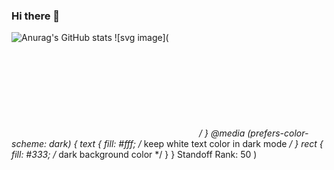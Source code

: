 ### Hi there 👋

<!--
**OohWhatever/OohWhatever** is a ✨ _special_ ✨ repository because its `README.md` (this file) appears on your GitHub profile.

Here are some ideas to get you started:

- 🔭 I’m currently working on ...
- 🌱 I’m currently learning ...
- 👯 I’m looking to collaborate on ...
- 🤔 I’m looking for help with ...
- 💬 Ask me about ...
- 📫 How to reach me: ...
- 😄 Pronouns: ...
- ⚡ Fun fact: ...
-->
![Anurag's GitHub stats](https://github-readme-stats.vercel.app/api?username=OohWhatever&show_icons=true&theme=radical)
![svg image](<svg width="300" height="150" xmlns="http://www.w3.org/2000/svg">
        <style>
            text {
                fill: #fff; /* white text color */
            }
            @media (prefers-color-scheme: dark) {
                text {
                    fill: #fff; /* keep white text color in dark mode */
                }
                rect {
                    fill: #333; /* dark background color */
                }
            }
        </style>
        <rect x="0" y="0" width="300" height="150" rx="20"></rect>
        <text x="20" y="85" font-size="23" id="nameP">Standoff Rank:</text>
        <text x="240" y="90" text-anchor="middle" font-size="40" id="api-text">50</text>
    </svg>)
